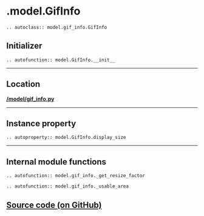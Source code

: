 # .model.GifInfo

```{eval-rst}
.. autoclass:: model.gif_info.GifInfo
```

## Initializer

```{eval-rst}
.. autofunction:: model.GifInfo.__init__
```

***

## Location
**[/model/gif_info.py](https://github.com/MachWheel/Crop-My-GIF/blob/main/model/gif_info.py)**

***

## Instance property

```{eval-rst}
.. autoproperty:: model.GifInfo.display_size
```

***


## Internal module functions

```{eval-rst}
.. autofunction:: model.gif_info._get_resize_factor
```

```{eval-rst}
.. autofunction:: model.gif_info._usable_area
```

## [Source code (on GitHub)](https://github.com/MachWheel/Crop-My-GIF/blob/main/model/gif_info.py)
